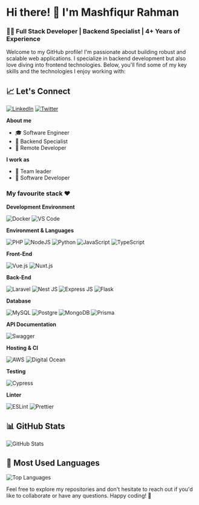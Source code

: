 # Hi there! 👋 I'm Mashfiqur Rahman

### 👨‍💻 Full Stack Developer | Backend Specialist | 4+ Years of Experience

Welcome to my GitHub profile! I'm passionate about building robust and scalable web applications. I specialize in backend development but also love diving into frontend technologies. Below, you'll find some of my key skills and the technologies I enjoy working with:

## 📈 Let's Connect

[![LinkedIn](https://img.shields.io/badge/LinkedIn-0077B5?style=for-the-badge&logo=linkedin&logoColor=white)](https://www.linkedin.com/in/md-mashfiqur-rahman-b4b0a2bb) [![Twitter](https://img.shields.io/badge/Twitter-1DA1F2?style=for-the-badge&logo=twitter&logoColor=white)](https://twitter.com/mashfiqurf)

**About me**

- 🎓 Software Engineer
- 👷 Backend Specialist
- 🚀 Remote Developer

**I work as**

- 🎒 Team leader
- 👴 Software Developer

### My favourite stack ❤️

**Development Environment**

![Docker](https://img.shields.io/badge/Docker-2496ED?style=for-the-badge&logo=docker&logoColor=white)
![VS Code](https://img.shields.io/badge/VS%20Code-007ACC?style=for-the-badge&logo=visualstudiocode&logoColor=white)

**Environment & Languages**

![PHP](https://img.shields.io/badge/PHP-777BB4?style=for-the-badge&logo=php&logoColor=white)
![NodeJS](https://img.shields.io/badge/Node.js-339933?style=for-the-badge&logo=nodedotjs&logoColor=white) 
![Python](https://img.shields.io/badge/Python-3776AB?style=for-the-badge&logo=python&logoColor=white)
![JavaScript](https://img.shields.io/badge/JavaScript-323330?style=for-the-badge&logo=javascript&logoColor=F7DF1E) 
![TypeScript](https://img.shields.io/badge/TypeScript-007ACC?style=for-the-badge&logo=typescript&logoColor=white)

**Front-End**

![Vue.js](https://img.shields.io/badge/Vue.js-4FC08D?style=for-the-badge&logo=vue.js&logoColor=white)
![Nuxt.js](https://img.shields.io/badge/Nuxt.js-00C58E?style=for-the-badge&logo=nuxt.js&logoColor=white)

**Back-End**

![Laravel](https://img.shields.io/badge/Laravel-FF2D20?style=for-the-badge&logo=laravel&logoColor=white)
![Nest JS](https://img.shields.io/badge/Nest.js-E0234E?style=for-the-badge&logo=nestjs&logoColor=white)
![Express JS](https://img.shields.io/badge/Express.js-000000?style=for-the-badge&logo=express&logoColor=white)
![Flask](https://img.shields.io/badge/Flask-000000?style=for-the-badge&logo=flask&logoColor=white)

**Database**

![MySQL](https://img.shields.io/badge/MySQL-4479A1?style=for-the-badge&logo=mysql&logoColor=white)
![Postgre](https://img.shields.io/badge/PostgreSQL-316192?style=for-the-badge&logo=postgresql&logoColor=white)
![MongoDB](https://img.shields.io/badge/MongoDB-4EA94B?style=for-the-badge&logo=mongodb&logoColor=white)
![Prisma](https://img.shields.io/badge/Prisma-2D3748?style=for-the-badge&logo=prisma&logoColor=white)

**API Documentation**

![Swagger](https://img.shields.io/badge/Swagger-85EA2D?style=for-the-badge&logo=Swagger&logoColor=white)

**Hosting & CI**

![AWS](https://img.shields.io/badge/Amazon_AWS-FF9900?style=for-the-badge&logo=amazonaws&logoColor=white)
![Digital Ocean](https://img.shields.io/badge/Digital%20Ocean-0080FF?style=for-the-badge&logo=digitalocean&logoColor=white)

**Testing**

![Cypress](https://img.shields.io/badge/Cypress-17202C?style=for-the-badge&logo=cypress&logoColor=white)

**Linter**

![ESLint](https://img.shields.io/badge/eslint-3A33D1?style=for-the-badge&logo=eslint&logoColor=white) ![Prettier](https://img.shields.io/badge/prettier-1A2C34?style=for-the-badge&logo=prettier&logoColor=F7BA3E)

## 📊 GitHub Stats
![GitHub Stats](https://github-readme-stats.vercel.app/api?username=Mashfiqur&show_icons=true&theme=dark)

## 🌟 Most Used Languages
![Top Languages](https://github-readme-stats.vercel.app/api/top-langs/?username=Mashfiqur&layout=compact&theme=dark)


Feel free to explore my repositories and don't hesitate to reach out if you'd like to collaborate or have any questions. Happy coding! 🚀
